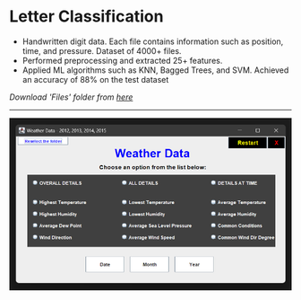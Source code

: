 # Letter Classification

- Handwritten digit data. Each file contains information such as position, time, and pressure. Dataset of 4000+ files.
- Performed preprocessing and extracted 25+ features.
- Applied ML algorithms such as KNN, Bagged Trees, and SVM. Achieved an accuracy of 88% on the test dataset

*Download 'Files' folder from [here](https://drive.google.com/drive/folders/1ekNHlgCCVwsrAi-SZtaYhJO1bjvlamag?usp=drive_link)*

----
<p align="center">
<img align="center" src="https://github.com/Phantom-fs/Phantom-fs/blob/main/Media/Weather%20Application.png">
  </p>
